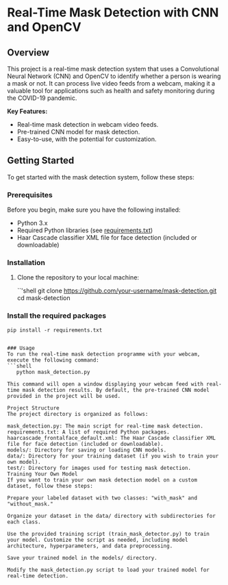 
# Real-Time Mask Detection with CNN and OpenCV

## Overview

This project is a real-time mask detection system that uses a Convolutional Neural Network (CNN) and OpenCV to identify whether a person is wearing a mask or not. It can process live video feeds from a webcam, making it a valuable tool for applications such as health and safety monitoring during the COVID-19 pandemic.

**Key Features:**

- Real-time mask detection in webcam video feeds.
- Pre-trained CNN model for mask detection.
- Easy-to-use, with the potential for customization.

## Getting Started

To get started with the mask detection system, follow these steps:

### Prerequisites

Before you begin, make sure you have the following installed:

- Python 3.x
- Required Python libraries (see [requirements.txt](requirements.txt))
- Haar Cascade classifier XML file for face detection (included or downloadable)

### Installation

1. Clone the repository to your local machine:

   ``'shell
   git clone https://github.com/your-username/mask-detection.git
   cd mask-detection

### Install the required packages
```shell
pip install -r requirements.txt


### Usage
To run the real-time mask detection programme with your webcam, execute the following command:
```shell
   python mask_detection.py

This command will open a window displaying your webcam feed with real-time mask detection results. By default, the pre-trained CNN model provided in the project will be used.

Project Structure
The project directory is organized as follows:

mask_detection.py: The main script for real-time mask detection.
requirements.txt: A list of required Python packages.
haarcascade_frontalface_default.xml: The Haar Cascade classifier XML file for face detection (included or downloadable).
models/: Directory for saving or loading CNN models.
data/: Directory for your training dataset (if you wish to train your own model).
test/: Directory for images used for testing mask detection.
Training Your Own Model
If you want to train your own mask detection model on a custom dataset, follow these steps:

Prepare your labeled dataset with two classes: "with_mask" and "without_mask."

Organize your dataset in the data/ directory with subdirectories for each class.

Use the provided training script (train_mask_detector.py) to train your model. Customize the script as needed, including model architecture, hyperparameters, and data preprocessing.

Save your trained model in the models/ directory.

Modify the mask_detection.py script to load your trained model for real-time detection.


   
